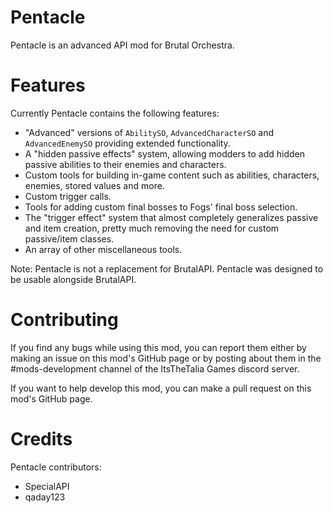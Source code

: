 # Pentacle
Pentacle is an advanced API mod for Brutal Orchestra.

# Features
Currently Pentacle contains the following features:
* "Advanced" versions of `AbilitySO`, `AdvancedCharacterSO` and `AdvancedEnemySO` providing extended functionality.
* A "hidden passive effects" system, allowing modders to add hidden passive abilities to their enemies and characters.
* Custom tools for building in-game content such as abilities, characters, enemies, stored values and more.
* Custom trigger calls.
* Tools for adding custom final bosses to Fogs' final boss selection.
* The "trigger effect" system that almost completely generalizes passive and item creation, pretty much removing the need for custom passive/item classes.
* An array of other miscellaneous tools.

Note: Pentacle is not a replacement for BrutalAPI. Pentacle was designed to be usable alongside BrutalAPI.

# Contributing
If you find any bugs while using this mod, you can report them either by making an issue on this mod's GitHub page or by posting about them in the #mods-development channel of the ItsTheTalia Games discord server.

If you want to help develop this mod, you can make a pull request on this mod's GitHub page.

# Credits
Pentacle contributors:
* SpecialAPI
* qaday123